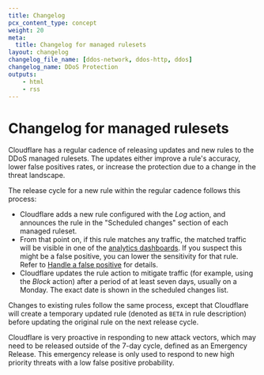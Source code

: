 ```yaml
---
title: Changelog
pcx_content_type: concept
weight: 20
meta:
  title: Changelog for managed rulesets
layout: changelog
changelog_file_name: [ddos-network, ddos-http, ddos]
changelog_name: DDoS Protection
outputs:
    - html
    - rss
---
```


# Changelog for managed rulesets

Cloudflare has a regular cadence of releasing updates and new rules to the DDoS managed rulesets. The updates either improve a rule's accuracy, lower false positives rates, or increase the protection due to a change in the threat landscape.

The release cycle for a new rule within the regular cadence follows this process:

* Cloudflare adds a new rule configured with the _Log_ action, and announces the rule in the "Scheduled changes" section of each managed ruleset.
* From that point on, if this rule matches any traffic, the matched traffic will be visible in one of the [analytics dashboards](/ddos-protection/reference/analytics/). If you suspect this might be a false positive, you can lower the sensitivity for that rule. Refer to [Handle a false positive](/ddos-protection/managed-rulesets/adjust-rules/false-positive/) for details.
* Cloudflare updates the rule action to mitigate traffic (for example, using the _Block_ action) after a period of at least seven days, usually on a Monday. The exact date is shown in the scheduled changes list.

Changes to existing rules follow the same process, except that Cloudflare will create a temporary updated rule (denoted as `BETA` in rule description) before updating the original rule on the next release cycle.

Cloudflare is very proactive in responding to new attack vectors, which may need to be released outside of the 7-day cycle, defined as an Emergency Release. This emergency release is only used to respond to new high priority threats with a low false positive probability.
